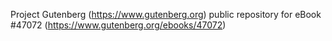 Project Gutenberg (https://www.gutenberg.org) public repository for eBook #47072 (https://www.gutenberg.org/ebooks/47072)
